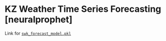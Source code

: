 # KZ Weather Time Series Forecasting [neuralprophet]
Link for [`swk_forecast_model.pkl`](https://www.dropbox.com/scl/fi/1r0l3bkhj692t8xalgv0g/swk_forecast_model.pkl?rlkey=a7dkgx7ndoki70or5sjz1q8hs&dl=0)
